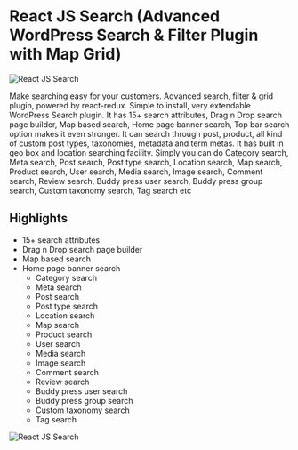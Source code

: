 # React JS Search (Advanced WordPress Search & Filter Plugin with Map Grid)


<img src="https://i.imgur.com/51THFdB.png" alt="React JS Search"/>

Make searching easy for your customers. Advanced search, filter & grid plugin, powered by react-redux. Simple to install, very extendable WordPress Search plugin. It has  15+ search attributes,  Drag n Drop search page builder,  Map based search, Home page banner search,  Top bar search option makes it even stronger. It can search through post, product, all kind of custom post types, taxonomies, metadata and term metas. It has built in geo box and location searching facility. Simply you can do Category search, Meta search, Post search, Post type search, Location search, Map search, Product search, User search, Media search, Image search, Comment search, Review search, Buddy press user search, Buddy press group search, Custom taxonomy search, Tag search etc

## Highlights

- 15+ search attributes
- Drag n Drop search page builder
- Map based search
- Home page banner search
    - Category search
    -  Meta search
    -  Post search
    -  Post type search
    -  Location search
    -  Map search
    - Product search
    - User search
    - Media search
    - Image search
    - Comment search
    - Review search
    - Buddy press user search
    - Buddy press group search
    - Custom taxonomy search
    - Tag search

<img src="https://i.imgur.com/dOIsXID.png" alt="React JS Search"/>
